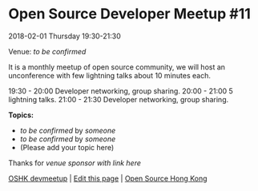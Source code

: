 # Open Source Developer Meetup #11

2018-02-01 Thursday 19:30-21:30

Venue: *to be confirmed*

It is a monthly meetup of open source community, we will host an unconference with few lightning talks about 10 minutes each.

19:30 - 20:00   Developer networking, group sharing.
20:00 - 21:00   5 lightning talks.
21:00 - 21:30   Developer networking, group sharing.

**Topics:**

* *to be confirmed* by *someone*
* *to be confirmed* by *someone*
* (Please add your topic here)

Thanks for *venue sponsor with link here*

[OSHK devmeetup](http://devmeetup.opensource.hk) | [Edit this page](https://github.com/opensourcehk/devmeetup/tree/master/2018/02/README.md) | [Open Source Hong Kong](https://opensource.hk)
